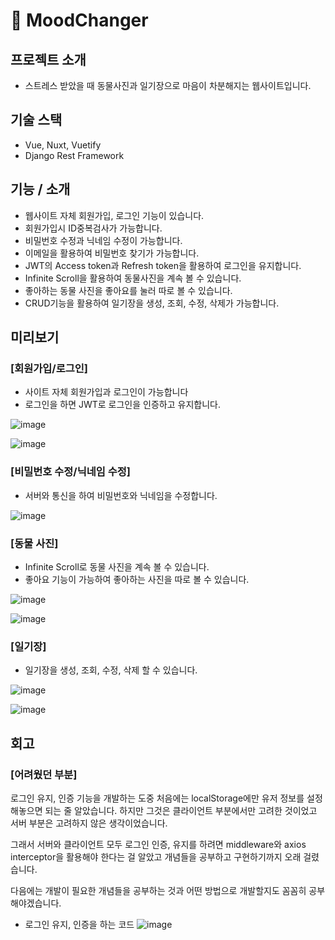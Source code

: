# 🧘 MoodChanger

## 프로젝트 소개
- 스트레스 받았을 때 동물사진과 일기장으로 마음이 차분해지는 웹사이트입니다.

## 기술 스택
- Vue, Nuxt, Vuetify
- Django Rest Framework

## 기능 / 소개
- 웹사이트 자체 회원가입, 로그인 기능이 있습니다.
- 회원가입시 ID중복검사가 가능합니다.
- 비밀번호 수정과 닉네임 수정이 가능합니다.
- 이메일을 활용하여 비밀번호 찾기가 가능합니다.
- JWT의 Access token과 Refresh token을 활용하여 로그인을 유지합니다.
- Infinite Scroll을 활용하여 동물사진을 계속 볼 수 있습니다.
- 좋아하는 동물 사진을 좋아요를 눌러 따로 볼 수 있습니다.
- CRUD기능을 활용하여 일기장을 생성, 조회, 수정, 삭제가 가능합니다.

## 미리보기
### [회원가입/로그인]
- 사이트 자체 회원가입과 로그인이 가능합니다
- 로그인을 하면 JWT로 로그인을 인증하고 유지합니다.

![image](https://user-images.githubusercontent.com/47138043/187603132-7c47b0cb-0f01-4fe0-9842-cc25350ed408.png)

![image](https://user-images.githubusercontent.com/47138043/187603687-65f6f005-f6ff-441d-a3a5-4478e4d4f26d.png)


### [비밀번호 수정/닉네임 수정]
- 서버와 통신을 하여 비밀번호와 닉네임을 수정합니다.

![image](https://user-images.githubusercontent.com/47138043/187603936-c74fd3ec-1981-4282-8ca6-7ee34cf3b06c.png)


### [동물 사진]
- Infinite Scroll로 동물 사진을 계속 볼 수 있습니다.
- 좋아요 기능이 가능하여 좋아하는 사진을 따로 볼 수 있습니다.

![image](https://user-images.githubusercontent.com/47138043/187603809-cf638ed9-6b05-411f-8e2e-6e02ab608c45.png)

![image](https://user-images.githubusercontent.com/47138043/187603780-a8662376-d958-4194-a2f3-f6757cd6d159.png)


### [일기장]
- 일기장을 생성, 조회, 수정, 삭제 할 수 있습니다.

![image](https://user-images.githubusercontent.com/47138043/187603830-bb2749e1-a7e1-464d-8580-1d6e4a8a9f7f.png)

![image](https://user-images.githubusercontent.com/47138043/187603821-c2c20b56-5e15-4cf3-8d89-f63a249de812.png)


## 회고
### [어려웠던 부분]
로그인 유지, 인증 기능을 개발하는 도중 처음에는 localStorage에만 유저 정보를 설정해놓으면 되는 줄 알았습니다.
하지만 그것은 클라이언트 부분에서만 고려한 것이었고 서버 부분은 고려하지 않은 생각이었습니다.

그래서 서버와 클라이언트 모두 로그인 인증, 유지를 하려면 middleware와 axios interceptor을 활용해야 한다는 걸 알았고 개념들을 공부하고 구현하기까지 오래 걸렸습니다.

다음에는 개발이 필요한 개념들을 공부하는 것과 어떤 방법으로 개발할지도 꼼꼼히 공부해야겠습니다.
- 로그인 유지, 인증을 하는 코드
![image](https://user-images.githubusercontent.com/47138043/191000195-f0284f6f-d534-4283-bc3c-52dcefae8383.png)






